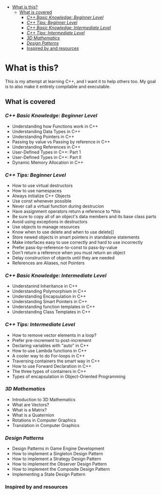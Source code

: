 - [What is this?](#what-is-this)
  - [What is covered](#what-is-covered)
    - [*C++ Basic Knowledge: Beginner Level*](#c-basic-knowledge-beginner-level)
    - [*C++ Tips: Beginner Level*](#c-tips-beginner-level)
    - [*C++ Basic Knowledge: Intermediate Level*](#c-basic-knowledge-intermediate-level)
    - [*C++ Tips: Intermediate Level*](#c-tips-intermediate-level)
    - [*3D Mathematics*](#3d-mathematics)
    - [*Design Patterns*](#design-patterns)
    - [Inspired by and resources](#inspired-by-and-resources)
# What is this?
This is my attempt at learning C++, and I want it to help others too. My goal is to also make it entirely compilable and executable.

## What is covered

### *C++ Basic Knowledge: Beginner Level*
- Understanding how Functions work in C++
- Understanding Data Types in C++
- Understanding Pointers in C++
- Passing by value vs Passing by reference in C++
- Understanding References in C++
- User-Defined Types in C++: Part 1
- User-Defined Types in C++: Part II
- Dynamic Memory Allocation in C++

### *C++ Tips: Beginner Level*
- How to use virtual destructors
- How to use namespaces
- Always initialize C++ Objects
- Use const whenever possible
- Never call a virtual function during destrucion
- Have assignment operators return a reference to *this
- Be sure to copy all of an object's data members and its base class parts
- Avoid using exceptions in destructors
- Use objects to manage resources
- Know when to use delete and when to use delete[]
- Store newed objects in smart pointers in standalone statements
- Make interfaces easy to use correctly and hard to use incorrectly
- Prefer pass-by-reference-to-const to pass-by-value
- Don't return a reference when you must return an object
- Delay construction of objects until they are needed
- References are Aliases, not Pointers

### *C++ Basic Knowledge: Intermediate Level*
- Understanind Inheritance in C++
- Understanding Polymorphism in C++
- Understanding Encapsulation in C++
- Understanding Smart Pointers in C++
- Understanding function templates in C++
- Understanding Class Templates in C++

### *C++ Tips: Intermediate Level*
- How to remove vector elements in a loop?
- Prefer pre-increment to post-increment
- Declaring variables with "auto" in C++
- How to use Lambda functions in C++
- A cooler way to do For-loops in C++
- Traversing containers the smart way in C++
- How to use Forward Declaration in C++
- The three types of containers in C++
- Types of encapsulation in Object-Oriented Programming

### *3D Mathematics*
- Introduction to 3D Mathematics
- What are Vectors?
- What is a Matrix?
- What is a Quaternion
- Rotations in Computer Graphics
- Translation in Computer Graphics

### *Design Patterns*
- Design Patterns in Game Engine Development
- How to implement a Singleton Design Pattern
- How to implement a Strategy Design Pattern
- How to implement the Observer Design Pattern
- How to implement the Composite Design Pattern
- Implementing a State Design Pattern


### Inspired by and resources